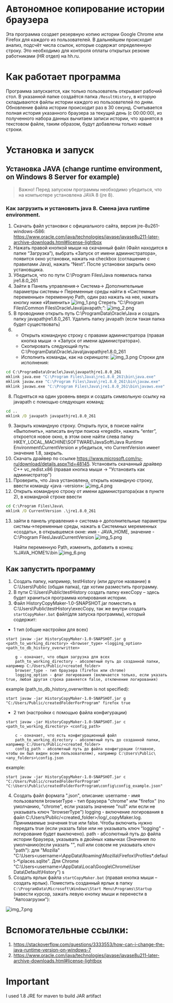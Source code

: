 # Автономное копирование истории браузера
Эта программа создает резервную копию истории Google Chrome или Firefox для каждого из пользователей. 
В дальнейшем происходит анализ, подсчёт числа ссылок, которые содержат определенную строку.
Это необходимо для контроля оплаты открытых резюме работниками (HR отдел) на hh.ru. 

# Как работает программа

Программа запускается, как только пользователь открывает рабочий стол.
В указанной папке создаётся папка `/ResultHistory`, в которую складываются файлы истории каждого из пользователей по дням.
Обновление файла истории происходит раз в 30 секунд. Считывается полная история указанного браузера за текущий день (с 00:00:00),
из полученного набора данных вычитаем записи истории, что хранятся в текстовом файле, таким образом, будут добавлены только новые строки.

# Установка и запуск

## Установка JAVA (change runtime environment, on Windows 8 Server for example)
> Важно! Перед запуском программы необходимо убедиться, что на компьютере установлена JAVA 8 (jre 8). 

### Как загрузить и установить java 8. Смена java runtime environment.
1) Скачать файл установки с официального сайта, версия jre-8u261-windows-i586: https://www.oracle.com/java/technologies/javase/javase8u211-later-archive-downloads.html#license-lightbox 
2) Нажать правой кнопкой мыши на скачанный файл (Файл находится в папке “Загрузка”), выбрать «Запуск от имени администратора», появится окно установки, нажать на checkbox (соглашение с правилами Java), нажать “Next”. После установки закрыть окно установщика. 
3) Убедиться, что по пути C:\Program Files\Java появилась папка jre1.8.0_261 
4) Зайти в Панель управления-> Система-> Дополнительные параметры системы-> Переменные среды найти в «Системные переменные» переменную Path, один раз нажать на нее, нажать кнопку ниже «Изменить»
![img_1.png](screenshots/img_1.png)
   Стереть “C:\Program Files\Common Files\Oracle\Java\javapath;”:
![img_2.png](screenshots/img_2.png)
5) В проводнике открыть путь C:\ProgramData\Oracle\Java и создать папку javapathjre1.8.0_261. Удалить папку javapath (если такая папка будет существовать) 
6) * Открыть командную строку с правами администратора (правая кнопка мыши -> «Запуск от имени администратора»).
   * Скопировать следующий путь: C:\ProgramData\Oracle\Java\javapathjre1.8.0_261
   * Исполнить команды, как на скриншоте:
![img_3.png](screenshots/img_6.png)
Строки для исполнения:
```cmd
cd C:\ProgramData\Oracle\Java\javapathjre1.8.0_261 	
mklink java.exe "C:\Program Files\Java\jre1.8.0_261\bin\java.exe" 	
mklink javaw.exe "C:\Program Files\Java\jre1.8.0_261\bin\javaw.exe" 	
mklink javaws.exe "C:\Program Files\Java\jre1.8.0_261\bin\javaws.exe"
```

8) Подняться на один уровень вверх и создать символьную ссылку на javapath с помощью следующих команд: 	
```cmd
cd ..
mklink /D javapath javapathjre1.8.0_261
```

9) Закрыть командную строку. Открыть пуск, в поиске найти «Выполнить», написать внутри поиска «regedit», нажать “enter”, откроется новое окно, в этом окне найти слева папку 
   HKEY_LOCAL_MACHINE\SOFTWARE\JavaSoft\Java Runtime Environment\CurrentVersion и убедиться, что CurrentVersion имеет значение 1.8, закрыть. 
10) Скачать драйвер по ссылке https://www.microsoft.com/ru-ru/download/details.aspx?id=48145.
    Установить скачанный драйвер С++ vc_redist.x86 (правая кнопка мыши -> "Установить как администратор")
11) Проверить, что Java установлена, открыть командную строку, ввести команду «java -version»:
![img_4.png](screenshots/img_3.png)
12) Открыть командную строку от имени администратора(как в пункте 2), в командной строке ввести  
```cmd
cd C:\Program Files\Java\ 
mklink /D CurrentVersion .\jre1.8.0_261
```

13) зайти в панель управления-> система->  дополнительные параметры систмы->переменные среды, нажать в Системных меременных «создать», в открывшемся окне: имя - JAVA_HOME, 
    значение - C:\Program Files\Java\CurrentVersion
![img_5.png](screenshots/img_4.png)
    
    Найти переменную Path, изменить, добавить в конец: %JAVA_HOME%\bin
![img_6.png](screenshots/img_5.png)

## Как запустить программу
1) Создать папку, например, testHistory (или другое название) в C:\Users\Public (общая папка), где хотим разместить программу.
2) В пути C:\Users\Public\testHistory создать папку execCopy – здесь будет храниться программа копирования истории.
3) Файл HistoryCopyMaker-1.0-SNAPSHOT.jar поместить в C:\Users\Public\testHistory\execCopy, так же внутри создать `startCopyMaker.bat` файл(для запуска программы), который содержит:

- 1 тип (общие настройки для всех)
```shell
start javaw -jar HistoryCopyMaker-1.0-SNAPSHOT.jar g <path_to_working_directory> <browser_type> <logging_option> <path_to_db_history_overwritten>
```
```
    g - означает, что общая загрузка для всех
    path_to_working_directory - абсолютный путь до созданной папки, например C:/Users/Public/<created_folder>
    browser_type - тип браузера (firefox или chrome)
    logging_option - флаг логирования (включается только, если указать true, любая другая строка равняется false, отключение логирования)
```

example (path_to_db_history_overwritten is not specified):
```shell 
start javaw -jar HistoryCopyMaker-1.0-SNAPSHOT.jar g "C:/Users/Public/createdFolderForProgram" firefox true 
```

- 2 тип (настройки с помощью файла конфигурации)
```shell
start javaw -jar HistoryCopyMaker-1.0-SNAPSHOT.jar c <path_to_working_directory> <config_path>
```
```
    c - означает, что есть конфигурационный файл
    path_to_working_directory - абсолютный путь до созданной папки, например C:/Users/Public/<created_folder>
    config_path - абсолютный путь до файла конфигурации (главное, чтобы он был виден всем пользователям), например C:\Users\Public\<any_folders>\config.json
```

example:
```shell 
start javaw -jar HistoryCopyMaker-1.0-SNAPSHOT.jar c "C:/Users/Public/createdFolderForProgram" "C:\Users\Public\createdFolderForProgram\config\config_example.json"
```

4) Создать файл формата ".json", описание:
   username - имя пользователя
   browserType - тип браузера "chrome" или "firefox" (по умолчанию, "chrome", если указать значение "null" или если не указывать ключ "browserType")
   logging - включение логирования в файл C:/Users/Public/<created_folder>/log/<username>_copyMaker.log. Принимаемые значения true или false. Чтобы включить нужно передать true (если указать false или не указывать ключ "logging" - логирование будет выключено).
   path - абсолютный путь до файла истории браузера, указывать в двойных кавычках (Значения по умолчанию(если указать "", null или совсем не указывать ключ "path"): для "Mozilla" "C:\Users\<username>\AppData\Roaming\Mozilla\Firefox\Profiles\*.default-*\places.sqlite". Для Chrome "C:\Users\<username>\AppData\Local\Google\Chrome\User Data\Default\History")
s
5) Создать ярлык файла `startCopyMaker.bat` (правая кнопка мыши – создать ярлык). Поместить созданный ярлык в папку `C:\ProgramData\Microsoft\Windows\Start Menu\Programs\Startup` (навести курсор, зажать левую кнопку мыши и перенести в "Автозагрузки"):
      
![img_7.png](screenshots/img_7.png)

# Вспомогательные ссылки:
1)	https://stackoverflow.com/questions/3333553/how-can-i-change-the-java-runtime-version-on-windows-7
2)	https://www.oracle.com/java/technologies/javase/javase8u211-later-archive-downloads.html#license-lightbox

# Important
I used 1.8 JRE for maven to build JAR artifact
